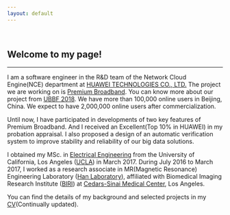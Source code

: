 ```yaml
---
layout: default
---
```


&nbsp;

## [](#header-2)Welcome to my page!

* * *

I am a software engineer in the R&D team of the Network Cloud Engine(NCE) department at [HUAWEI TECHNOLOGIES CO., LTD.](http://www.huawei.com/en/) The project we are working on is [Premium Broadband](https://www.huawei.com/en/press-events/news/2018/9/huawei-ubbf-2018-ryan-ding-ai). You can know more about our project from [UBBF 2018](https://www.huawei.com/uk/press-events/events/ubbf-2018?ic_medium=hwdc&ic_source=corp_event3_ubbf2018). We have more than 100,000 online users in Beijing, China. We expect to have 2,000,000 online users after commercialization.

Until now, I have participated in developments of two key features of Premium Broadband. And I received an Excellent(Top 10% in HUAWEI) in my probation appraisal. I also proposed a design of an automatic verification system to improve stability and reliability of our big data solutions.

I obtained my MSc. in [Electrical Engineering](http://www.ee.ucla.edu) from the University of California, Los Angeles ([UCLA](http://www.ucla.edu)) in March 2017. During July 2016 to March 2017, I worked as a research associate in MR(Magnetic Resonance) Engineering Laboratory ([Han Laboratory](https://www.cedars-sinai.edu/Research/Research-Labs/Han-Lab/)), affiliated with Biomedical Imaging Research Institute ([BIRI](https://www.cedars-sinai.edu/Research/Departments-and-Institutes/Biomedical-Imaging-Research-Institute/)) at [Cedars-Sinai Medical Center](https://www.cedars-sinai.org), Los Angeles. 

You can find the details of my background and selected projects in my [CV](https://drive.google.com/file/d/1qqPMvP07Em7Rs3VZpEJeHCb1BQFG-VRO/view?usp=sharing)(Continually updated).
